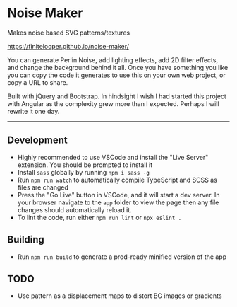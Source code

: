 # Noise Maker

Makes noise based SVG patterns/textures

https://finitelooper.github.io/noise-maker/

You can generate Perlin Noise, add lighting effects, add 2D filter effects, and change the background behind it all.
Once you have something you like you can copy the code it generates to use this on your own web project, or copy a URL to share.

Built with jQuery and Bootstrap. In hindsight I wish I had started this project with Angular as the complexity grew more than I expected. Perhaps I will rewrite it one day.

---

## Development

- Highly recommended to use VSCode and install the "Live Server" extension. You should be prompted to install it
- Install `sass` globally by running `npm i sass -g`
- Run `npm run watch` to automatically compile TypeScript and SCSS as files are changed
- Press the "Go Live" button in VSCode, and it will start a dev server. In your browser navigate to the `app` folder to view the page then any file changes should automatically reload it.
- To lint the code, run either `npm run lint` or `npx eslint .`

## Building

- Run `npm run build` to generate a prod-ready minified version of the app

## TODO

- Use pattern as a displacement maps to distort BG images or gradients
